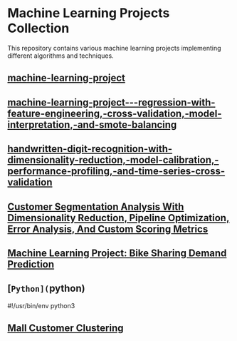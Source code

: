 # Machine Learning Projects Collection

This repository contains various machine learning projects implementing different algorithms and techniques.


## [machine-learning-project](machine-learning-project-1737908188)


## [machine-learning-project---regression-with-feature-engineering,-cross-validation,-model-interpretation,-and-smote-balancing](machine-learning-project---regression-with-feature-engineering,-cross-validation,-model-interpretation,-and-smote-balancing-1737908344)


## [handwritten-digit-recognition-with-dimensionality-reduction,-model-calibration,-performance-profiling,-and-time-series-cross-validation](handwritten-digit-recognition-with-dimensionality-reduction,-model-calibration,-performance-profiling,-and-time-series-cross-validation)


## [Customer Segmentation Analysis With Dimensionality Reduction, Pipeline Optimization, Error Analysis, And Custom Scoring Metrics](customer-segmentation-analysis-with-dimensionality-reduction,-pipeline-optimization,-error-analysis,-and-custom-scoring-metrics)


## [Machine Learning Project: Bike Sharing Demand Prediction](machine-learning-project:-bike-sharing-demand-prediction)


## [```Python](```python)
#!/usr/bin/env python3

## [Mall Customer Clustering](mall-customer-clustering)

